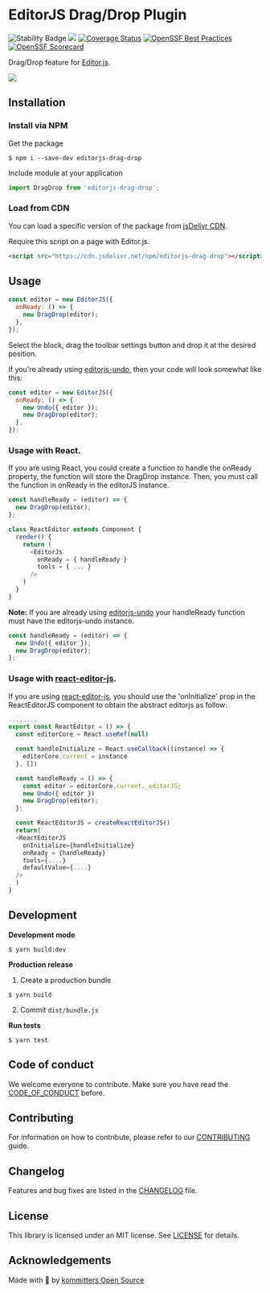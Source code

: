 # EditorJS Drag/Drop Plugin



![Stability Badge](https://img.shields.io/badge/stability-stable-green.svg)
![](https://badgen.net/badge/Editor.js/v2.0/blue)
[![Coverage Status](https://coveralls.io/repos/github/kommitters/editorjs-drag-drop/badge.svg)](https://coveralls.io/github/kommitters/editorjs-drag-drop)
[![OpenSSF Best Practices](https://bestpractices.coreinfrastructure.org/projects/6468/badge)](https://bestpractices.coreinfrastructure.org/projects/6468)
[![OpenSSF Scorecard](https://api.securityscorecards.dev/projects/github.com/kommitters/editorjs-drag-drop/badge)](https://api.securityscorecards.dev/projects/github.com/kommitters/editorjs-drag-drop)

Drag/Drop feature for [Editor.js](https://editorjs.io).

![](assets/demo.gif)

## Installation

### Install via NPM

Get the package

```shell
$ npm i --save-dev editorjs-drag-drop
```

Include module at your application

```javascript
import DragDrop from 'editorjs-drag-drop';
```

### Load from CDN

You can load a specific version of the package from [jsDelivr CDN](https://www.jsdelivr.com/package/npm/editorjs-drag-drop).

Require this script on a page with Editor.js.

```html
<script src="https://cdn.jsdelivr.net/npm/editorjs-drag-drop"></script>
```

## Usage

```javascript
const editor = new EditorJS({
  onReady: () => {
    new DragDrop(editor);
  },
});
```

Select the block, drag the toolbar settings button and drop it at the desired position.

If you're already using [editorjs-undo](https://github.com/kommitters/editorjs-undo), then your code will look somewhat like this:

```javascript
const editor = new EditorJS({
  onReady: () => {
    new Undo({ editor });
    new DragDrop(editor);
  },
});
```
### Usage with React.

If you are using React, you could create a function to handle the onReady property, the function will store the DragDrop instance. Then, you must call the function in onReady in the editorJS instance.

```javascript
const handleReady = (editor) => {
  new DragDrop(editor);
};

class ReactEditor extends Component {
  render() {
    return (
      <EditorJs
        onReady = { handleReady }
        tools = { ... }
      />
    )
  }
}
```
**Note:** If you are already using [editorjs-undo](https://github.com/kommitters/editorjs-undo) your handleReady function must have the editorjs-undo instance.

```javascript
const handleReady = (editor) => {
  new Undo({ editor });
  new DragDrop(editor);
};

```
### Usage with [react-editor-js](https://github.com/Jungwoo-An/react-editor-js).

If you are using [react-editor-js](https://github.com/Jungwoo-An/react-editor-js), you should use the 'onInitialize' prop in the ReactEditorJS component to obtain the abstract editorjs as follow:

```javascript
........
export const ReactEditor = () => {
  const editorCore = React.useRef(null)

  const handleInitialize = React.useCallback((instance) => {
    editorCore.current = instance
  }, [])

  const handleReady = () => {
    const editor = editorCore.current._editorJS;
    new Undo({ editor })
    new DragDrop(editor);
  };

  const ReactEditorJS = createReactEditorJS()
  return(
  <ReactEditorJS
    onInitialize={handleInitialize}
    onReady = {handleReady}
    tools={....}
    defaultValue={....}
  />
  )
}
```

## Development

**Development mode**

```shell
$ yarn build:dev
```

**Production release**

1. Create a production bundle

```shell
$ yarn build
```

2. Commit `dist/bundle.js`

**Run tests**

```shell
$ yarn test
```

## Code of conduct
We welcome everyone to contribute. Make sure you have read the [CODE_OF_CONDUCT][coc] before.

## Contributing
For information on how to contribute, please refer to our [CONTRIBUTING][contributing] guide.

## Changelog
Features and bug fixes are listed in the [CHANGELOG][changelog] file.

## License
This library is licensed under an MIT license. See [LICENSE][license] for details.

## Acknowledgements
Made with 💙 by [kommitters Open Source](https://kommit.co)

[license]: https://github.com/kommitters/editorjs-drag-drop/blob/master/LICENSE
[coc]: https://github.com/kommitters/editorjs-drag-drop/blob/master/CODE_OF_CONDUCT.md
[changelog]: https://github.com/kommitters/editorjs-drag-drop/blob/master/CHANGELOG.md
[contributing]: https://github.com/kommitters/editorjs-drag-drop/blob/master/CONTRIBUTING.md
